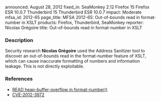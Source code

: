 announced: August 28, 2012
fixed_in: SeaMonkey 2.12
          Firefox 15
          Firefox ESR 10.0.7
          Thunderbird 15
          Thunderbird ESR 10.0.7
impact: Moderate
mfsa_id: 2012-65
page_title: MFSA 2012-65: Out-of-bounds read in format-number in XSLT
products: Firefox, Thunderbird, SeaMonkey
reporter: Nicolas Grégoire
title: Out-of-bounds read in format-number in XSLT

<h3>Description</h3>

<p>Security research <strong>Nicolas Grégoire</strong> used the Address
Sanitizer tool to discover an out-of-bounds read in the format-number feature of
XSLT, which can cause inaccurate formatting of numbers and information leakage.
This is not directly exploitable.
</p>


<h3>References</h3>

<ul>
  <li><a href="https://bugzilla.mozilla.org/show_bug.cgi?id=746855">
      READ heap-buffer-overflow in format-number() </a></li>
  <li><a href="http://cve.mitre.org/cgi-bin/cvename.cgi?name=CVE-2012-3972" class="ex-ref">CVE-2012-3972</a></li>
</ul>



